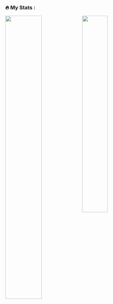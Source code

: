 ### :fire: My Stats :
<div>
  <a href="https://git.io/streak-stats">
    <img src="http://github-readme-streak-stats.herokuapp.com?user=muratozkol&theme=highcontrast" width="48%" align="left">
  </a>
  <a href="https://github.com/muratozkol/github-readme-stats">
    <img src="https://github-readme-stats.vercel.app/api/top-langs/?username=muratozkol&layout=compact" width="40%">
  </a>
</div>








